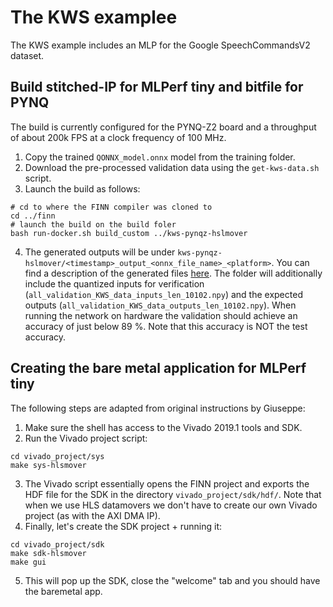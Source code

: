 # The KWS examplee

The KWS example includes an MLP for the Google SpeechCommandsV2 dataset.

## Build stitched-IP for MLPerf tiny and bitfile for PYNQ

The build is currently configured for the PYNQ-Z2 board and a throughput of about 200k FPS at a clock frequency of 100 MHz.

1. Copy the trained `QONNX_model.onnx` model from the training folder.
2. Download the pre-processed validation data using the `get-kws-data.sh` script.
3. Launch the build as follows:
```shell
# cd to where the FINN compiler was cloned to
cd ../finn
# launch the build on the build foler
bash run-docker.sh build_custom ../kws-pynqz-hslmover
```

4. The generated outputs will be under `kws-pynqz-hslmover/<timestamp>_output_<onnx_file_name>_<platform>`. 
You can find a description of the generated files [here](https://finn-dev.readthedocs.io/en/latest/command_line.html#simple-dataflow-build-mode).
The folder will additionally include the quantized inputs for verification (`all_validation_KWS_data_inputs_len_10102.npy`) and the expected outputs (`all_validation_KWS_data_outputs_len_10102.npy`).
When running the network on hardware the validation should achieve an accuracy of just below 89 %. Note that this accuracy is NOT the test accuracy.

## Creating the bare metal application for MLPerf tiny
The following steps are adapted from original instructions by Giuseppe:

1. Make sure the shell has access to the Vivado 2019.1 tools and SDK.
2. Run the Vivado project script: 

```shell
cd vivado_project/sys
make sys-hlsmover
```

3. The Vivado script essentially opens the FINN project and exports the HDF file for the SDK in the directory `vivado_project/sdk/hdf/`. Note that when we use HLS datamovers we don't have to create our own Vivado project (as with the AXI DMA IP).
4. Finally, let's create the SDK project + running it:
```shell
cd vivado_project/sdk
make sdk-hlsmover
make gui
```
5. This will pop up the SDK, close the "welcome" tab and you should have the baremetal app.

